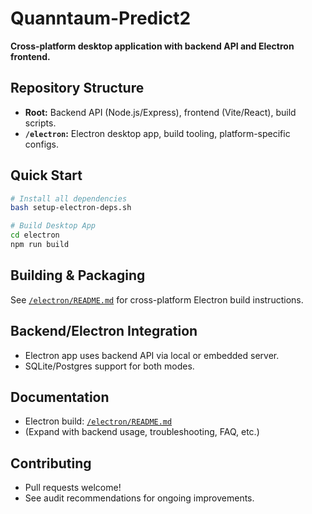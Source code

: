 # Quanntaum-Predict2

**Cross-platform desktop application with backend API and Electron frontend.**

## Repository Structure

- **Root:** Backend API (Node.js/Express), frontend (Vite/React), build scripts.
- **`/electron`:** Electron desktop app, build tooling, platform-specific configs.

## Quick Start

```bash
# Install all dependencies
bash setup-electron-deps.sh

# Build Desktop App
cd electron
npm run build
```

## Building & Packaging

See [`/electron/README.md`](electron/README.md) for cross-platform Electron build instructions.

## Backend/Electron Integration

- Electron app uses backend API via local or embedded server.
- SQLite/Postgres support for both modes.

## Documentation

- Electron build: [`/electron/README.md`](electron/README.md)
- (Expand with backend usage, troubleshooting, FAQ, etc.)

## Contributing

- Pull requests welcome!
- See audit recommendations for ongoing improvements.

